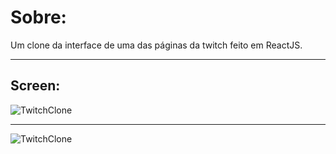 # Sobre:

Um clone da interface de uma das páginas da twitch feito em ReactJS.

---

## Screen:

![TwitchClone](https://media.discordapp.net/attachments/586373689017368588/746411787565400175/unknown.png?width=887&height=499)

---

![TwitchClone](https://media.discordapp.net/attachments/586373689017368588/746411812752457728/unknown.png?width=887&height=499)
